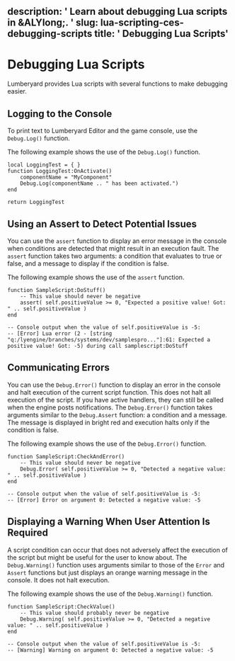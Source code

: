description: ' Learn about debugging Lua scripts in &ALYlong;. '
slug: lua-scripting-ces-debugging-scripts
title: ' Debugging Lua Scripts'
---
# Debugging Lua Scripts<a name="lua-scripting-ces-debugging-scripts"></a>

Lumberyard provides Lua scripts with several functions to make debugging easier\.

## Logging to the Console<a name="lua-scripting-ces-logging-to-the-console"></a>

To print text to Lumberyard Editor and the game console, use the `Debug.Log()` function\.

The following example shows the use of the `Debug.Log()` function\.

```
local LoggingTest = { }
function LoggingTest:OnActivate()
    componentName = "MyComponent"
    Debug.Log(componentName .. " has been activated.")
end

return LoggingTest
```

## Using an Assert to Detect Potential Issues<a name="lua-scripting-ces-using-an-assert-to-detect-potential-issues"></a>

You can use the `assert` function to display an error message in the console when conditions are detected that might result in an execution fault\. The `assert` function takes two arguments: a condition that evaluates to true or false, and a message to display if the condition is false\.

The following example shows the use of the `assert` function\.

```
function SampleScript:DoStuff()
    -- This value should never be negative
    assert( self.positiveValue >= 0, "Expected a positive value! Got: " .. self.positiveValue )
end

-- Console output when the value of self.positiveValue is -5:
-- [Error] Lua error (2 - [string "q:/lyengine/branches/systems/dev/samplespro..."]:61: Expected a positive value! Got: -5) during call samplescript:DoStuff
```

## Communicating Errors<a name="lua-scripting-ces-communicating-errors"></a>

You can use the `Debug.Error()` function to display an error in the console and halt execution of the current script function\. This does not halt all execution of the script\. If you have active handlers, they can still be called when the engine posts notifications\. The `Debug.Error()` function takes arguments similar to the `Debug.Assert` function: a condition and a message\. The message is displayed in bright red and execution halts only if the condition is false\.

The following example shows the use of the `Debug.Error()` function\.

```
function SampleScript:CheckAndError()
    -- This value should never be negative
    Debug.Error( self.positiveValue >= 0, "Detected a negative value: " .. self.positiveValue )
end

-- Console output when the value of self.positiveValue is -5:
-- [Error] Error on argument 0: Detected a negative value: -5
```

## Displaying a Warning When User Attention Is Required<a name="lua-scripting-ces-displaying-a-warning"></a>

A script condition can occur that does not adversely affect the execution of the script but might be useful for the user to know about\. The `Debug.Warning()` function uses arguments similar to those of the `Error` and `Assert` functions but just displays an orange warning message in the console\. It does not halt execution\.

The following example shows the use of the `Debug.Warning()` function\.

```
function SampleScript:CheckValue()
    -- This value should probably never be negative
    Debug.Warning( self.positiveValue >= 0, "Detected a negative value: " .. self.positiveValue )
end

-- Console output when the value of self.positiveValue is -5:
-- [Warning] Warning on argument 0: Detected a negative value: -5
```
